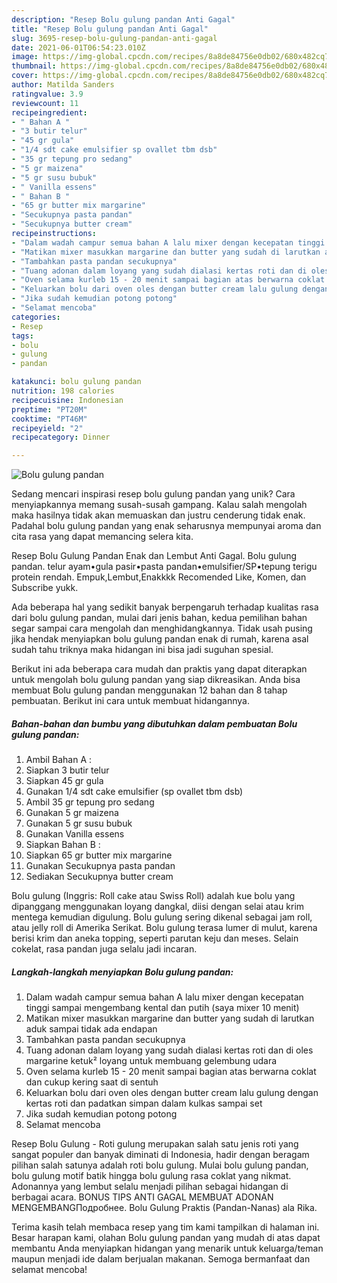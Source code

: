 ```yaml
---
description: "Resep Bolu gulung pandan Anti Gagal"
title: "Resep Bolu gulung pandan Anti Gagal"
slug: 3695-resep-bolu-gulung-pandan-anti-gagal
date: 2021-06-01T06:54:23.010Z
image: https://img-global.cpcdn.com/recipes/8a8de84756e0db02/680x482cq70/bolu-gulung-pandan-foto-resep-utama.jpg
thumbnail: https://img-global.cpcdn.com/recipes/8a8de84756e0db02/680x482cq70/bolu-gulung-pandan-foto-resep-utama.jpg
cover: https://img-global.cpcdn.com/recipes/8a8de84756e0db02/680x482cq70/bolu-gulung-pandan-foto-resep-utama.jpg
author: Matilda Sanders
ratingvalue: 3.9
reviewcount: 11
recipeingredient:
- " Bahan A "
- "3 butir telur"
- "45 gr gula"
- "1/4 sdt cake emulsifier sp ovallet tbm dsb"
- "35 gr tepung pro sedang"
- "5 gr maizena"
- "5 gr susu bubuk"
- " Vanilla essens"
- " Bahan B "
- "65 gr butter mix margarine"
- "Secukupnya pasta pandan"
- "Secukupnya butter cream"
recipeinstructions:
- "Dalam wadah campur semua bahan A lalu mixer dengan kecepatan tinggi sampai mengembang kental dan putih (saya mixer 10 menit)"
- "Matikan mixer masukkan margarine dan butter yang sudah di larutkan aduk sampai tidak ada endapan"
- "Tambahkan pasta pandan secukupnya"
- "Tuang adonan dalam loyang yang sudah dialasi kertas roti dan di oles margarine ketuk² loyang untuk membuang gelembung udara"
- "Oven selama kurleb 15 - 20 menit sampai bagian atas berwarna coklat dan cukup kering saat di sentuh"
- "Keluarkan bolu dari oven oles dengan butter cream lalu gulung dengan kertas roti dan padatkan simpan dalam kulkas sampai set"
- "Jika sudah kemudian potong potong"
- "Selamat mencoba"
categories:
- Resep
tags:
- bolu
- gulung
- pandan

katakunci: bolu gulung pandan 
nutrition: 198 calories
recipecuisine: Indonesian
preptime: "PT20M"
cooktime: "PT46M"
recipeyield: "2"
recipecategory: Dinner

---
```



![Bolu gulung pandan](https://img-global.cpcdn.com/recipes/8a8de84756e0db02/680x482cq70/bolu-gulung-pandan-foto-resep-utama.jpg)

Sedang mencari inspirasi resep bolu gulung pandan yang unik? Cara menyiapkannya memang susah-susah gampang. Kalau salah mengolah maka hasilnya tidak akan memuaskan dan justru cenderung tidak enak. Padahal bolu gulung pandan yang enak seharusnya mempunyai aroma dan cita rasa yang dapat memancing selera kita.

Resep Bolu Gulung Pandan Enak dan Lembut Anti Gagal. Bolu gulung pandan. telur ayam•gula pasir•pasta pandan•emulsifier/SP•tepung terigu protein rendah. Empuk,Lembut,Enakkkk Recomended Like, Komen, dan Subscribe yukk.

Ada beberapa hal yang sedikit banyak berpengaruh terhadap kualitas rasa dari bolu gulung pandan, mulai dari jenis bahan, kedua pemilihan bahan segar sampai cara mengolah dan menghidangkannya. Tidak usah pusing jika hendak menyiapkan bolu gulung pandan enak di rumah, karena asal sudah tahu triknya maka hidangan ini bisa jadi suguhan spesial.


Berikut ini ada beberapa cara mudah dan praktis yang dapat diterapkan untuk mengolah bolu gulung pandan yang siap dikreasikan. Anda bisa membuat Bolu gulung pandan menggunakan 12 bahan dan 8 tahap pembuatan. Berikut ini cara untuk membuat hidangannya.

<!--inarticleads1-->

##### Bahan-bahan dan bumbu yang dibutuhkan dalam pembuatan Bolu gulung pandan:

1. Ambil  Bahan A :
1. Siapkan 3 butir telur
1. Siapkan 45 gr gula
1. Gunakan 1/4 sdt cake emulsifier (sp ovallet tbm dsb)
1. Ambil 35 gr tepung pro sedang
1. Gunakan 5 gr maizena
1. Gunakan 5 gr susu bubuk
1. Gunakan  Vanilla essens
1. Siapkan  Bahan B :
1. Siapkan 65 gr butter mix margarine
1. Gunakan Secukupnya pasta pandan
1. Sediakan Secukupnya butter cream


Bolu gulung (Inggris: Roll cake atau Swiss Roll) adalah kue bolu yang dipanggang menggunakan loyang dangkal, diisi dengan selai atau krim mentega kemudian digulung. Bolu gulung sering dikenal sebagai jam roll, atau jelly roll di Amerika Serikat. Bolu gulung terasa lumer di mulut, karena berisi krim dan aneka topping, seperti parutan keju dan meses. Selain cokelat, rasa pandan juga selalu jadi incaran. 

<!--inarticleads2-->

##### Langkah-langkah menyiapkan Bolu gulung pandan:

1. Dalam wadah campur semua bahan A lalu mixer dengan kecepatan tinggi sampai mengembang kental dan putih (saya mixer 10 menit)
1. Matikan mixer masukkan margarine dan butter yang sudah di larutkan aduk sampai tidak ada endapan
1. Tambahkan pasta pandan secukupnya
1. Tuang adonan dalam loyang yang sudah dialasi kertas roti dan di oles margarine ketuk² loyang untuk membuang gelembung udara
1. Oven selama kurleb 15 - 20 menit sampai bagian atas berwarna coklat dan cukup kering saat di sentuh
1. Keluarkan bolu dari oven oles dengan butter cream lalu gulung dengan kertas roti dan padatkan simpan dalam kulkas sampai set
1. Jika sudah kemudian potong potong
1. Selamat mencoba


Resep Bolu Gulung - Roti gulung merupakan salah satu jenis roti yang sangat populer dan banyak diminati di Indonesia, hadir dengan beragam pilihan salah satunya adalah roti bolu gulung. Mulai bolu gulung pandan, bolu gulung motif batik hingga bolu gulung rasa coklat yang nikmat. Adonannya yang lembut selalu menjadi pilihan sebagai hidangan di berbagai acara. BONUS TIPS ANTI GAGAL MEMBUAT ADONAN MENGEMBANGПодробнее. Bolu Gulung Praktis (Pandan-Nanas) ala Rika. 

Terima kasih telah membaca resep yang tim kami tampilkan di halaman ini. Besar harapan kami, olahan Bolu gulung pandan yang mudah di atas dapat membantu Anda menyiapkan hidangan yang menarik untuk keluarga/teman maupun menjadi ide dalam berjualan makanan. Semoga bermanfaat dan selamat mencoba!
